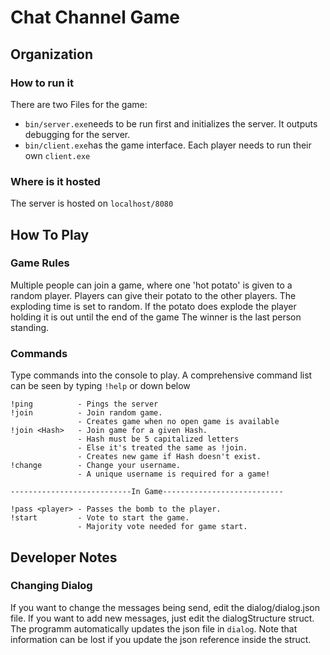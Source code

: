 # Chat Channel Game 
## Organization
### How to run it
There are two Files for the game:
- `bin/server.exe`needs to be run first and initializes the server. It outputs debugging for the server.
- `bin/client.exe`has the game interface. Each player needs to run their own `client.exe`
### Where is it hosted
The server is hosted on `localhost/8080`
## How To Play
### Game Rules
Multiple people can join a game, where one 'hot potato' is given to a random player. Players can give their potato to the other players. The exploding time is set to random. If the potato does explode the player holding it is out until the end of the game
The winner is the last person standing.
### Commands
Type commands into the console to play. A comprehensive command list can be seen by typing `!help` or down below

    !ping          - Pings the server
    !join          - Join random game.
                   - Creates game when no open game is available
    !join <Hash>   - Join game for a given Hash.
                   - Hash must be 5 capitalized letters
                   - Else it's treated the same as !join.
                   - Creates new game if Hash doesn't exist.
    !change        - Change your username.
                   - A unique username is required for a game!

    ---------------------------In Game---------------------------

    !pass <player> - Passes the bomb to the player.
    !start         - Vote to start the game. 
                   - Majority vote needed for game start.
## Developer Notes
### Changing Dialog
If you want to change the messages being send, edit the dialog/dialog.json file.
If you want to add new messages, just edit the dialogStructure struct. The programm automatically updates the json file in `dialog`. 
Note that information can be lost if you update the json reference inside the struct.